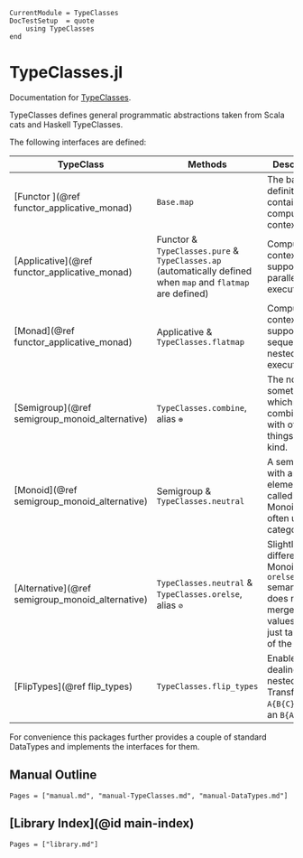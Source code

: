 ```@meta
CurrentModule = TypeClasses
DocTestSetup  = quote
    using TypeClasses
end
```

# TypeClasses.jl

Documentation for [TypeClasses](https://github.com/JuliaFunctional/TypeClasses.jl).

TypeClasses defines general programmatic abstractions taken from Scala cats and Haskell TypeClasses.

The following interfaces are defined:

TypeClass   | Methods                             | Description
----------- | ----------------------------------- | --------------------------------------------------------------------
[Functor ](@ref functor_applicative_monad)    | `Base.map`                          | The basic definition of a container or computational context.
[Applicative](@ref functor_applicative_monad) | Functor & `TypeClasses.pure` & `TypeClasses.ap` (automatically defined when `map` and `flatmap` are defined)          | Computational context with support for parallel execution.
[Monad](@ref functor_applicative_monad)       | Applicative & `TypeClasses.flatmap` | Computational context with support for sequential, nested execution.
[Semigroup](@ref semigroup_monoid_alternative)   | `TypeClasses.combine`, alias `⊕`    | The notion of something which can be combined with other things of its kind.
[Monoid](@ref semigroup_monoid_alternative)      | Semigroup & `TypeClasses.neutral`   | A semigroup with a neutral element is called a Monoid, an often used category.
[Alternative](@ref semigroup_monoid_alternative) | `TypeClasses.neutral` & `TypeClasses.orelse`, alias `⊘` | Slightly different than Monoid, the `orelse` semantic does not merge two values, but just takes one of the two.
[FlipTypes](@ref flip_types)   | `TypeClasses.flip_types`            | Enables dealing with nested types. Transforms an `A{B{C}}` into an `B{A{C}}`.


For convenience this packages further provides a couple of standard DataTypes and implements the interfaces for them.


## Manual Outline

```@contents
Pages = ["manual.md", "manual-TypeClasses.md", "manual-DataTypes.md"]
```

## [Library Index](@id main-index)

```@index
Pages = ["library.md"]
```